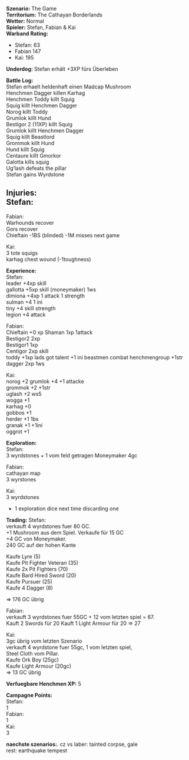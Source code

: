 **Szenario:** The Game  
**Territorium:** The Cathayan Borderlands  
**Wetter:** Normal  
**Spieler:** Stefan, Fabian & Kai  
**Warband Rating:**  
 - Stefan: 63  
 - Fabian 147
 - Kai: 195

**Underdog:** Stefan erhält +3XP fürs Überleben  
 
**Battle Log:**  
 Stefan erhaelt heldenhaft einen Madcap Mushroom  
Henchmen Dagger killen Karhag  
Henchmen Toddy killt Squig  
Squig killt Henchmen Dagger  
Norog killt Toddy  
Grumlok killt Hund  
Bestigor 2 (11XP) killt Squig  
Grumlok killt Henchmen Dagger  
Squig killt Beastlord  
Grommok killt Hund  
Hund killt Squig  
Centaure killt Gmorkor  
Galotta kills squig  
Ug‘lash defeats the pillar  
Stefan gains Wyrdstone  

**Injuries:**  
Stefan:  
-

Fabian:  
Warhounds recover  
Gors recover  
Chieftain -1BS (blinded) -1M misses next game

Kai:  
3 tote squigs   
karhag chest wound (-1toughness)  

**Experience:**  
Stefan:  
leader +4xp skill  
gallotta +5xp skill (moneymaker) 1ws  
dimiona +4xp 1 attack 1 strength  
sulman +4  1 ini  
tiny +4 skill strength  
legion +4 attack  

Fabian:  
Chieftain +0 xp
Shaman 1xp 1attack  
Bestigor2  2xp  
Bestigor1 1xp  
Centigor 2xp skill  
toddy +1xp lads got talent +1 ini beastmen combat henchmengroup +1str   
dagger 2xp 1ws  

Kai:  
norog +2
grumlok +4 +1 attacke  
grommok +2 +1str  
uglash +2 ws5  
wogga +1  
karhag +0  
gobbos +1  
herder +1 1bs  
granak +1 +1ini  
oggrot +1  

**Exploration:**  
Stefan:  
3 wyrdstones + 1 vom feld getragen 
Moneymaker 4gc  

Fabian:  
cathayan map  
3 wyrstones  

Kai:  
3 wyrdstones  
+ 1 exploration dice next time discarding one  
 
**Trading:**
Stefan:  
verkauft 4 wyrdstones fuer 80 GC.  
+1 Mushroom aus dem Spiel. Verkaufe für 15 GC    
+4 GC von Moneymaker.  
240 GC auf der hohen Kante  


Kaufe Lyre (5)  
Kaufe Pit Fighter Veteran (35)  
Kaufe 2x Pit Fighters (70)  
Kaufe Bard Hired Sword (20)  
Kaufe Pursuer (25)  
Kaufe 4 Dagger (8)  

 => 176 GC übrig  

Fabian:  
verkauft 3 wyrdstones fuer 55GC + 12 vom letzten spiel = 67.  
Kauft 2 Swords für 20
Kauft 1 Light Armour für 20
=> 27

Kai:  
3gc übrig vom letzten Szenario  
verkauft 4 wyrdstone fuer 55gc, 1 vom letzten spiel,  
Steel Cloth vom Pillar.  
Kaufe Ork Boy (25gc)  
Kaufe Light Armour (20gc)  
=> 13 GC übrig

**Verfuegbare Henchmen XP:** 5  

**Campagne Points:**  
Stefan:  
1  
Fabian:  
1  
Kai:  
3  

**naechste szenarios:**. 
cz vs laber:  tainted corpse, gale    
rest: earthquake tempest  
